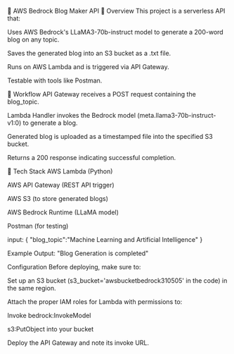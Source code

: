 📝 AWS Bedrock Blog Maker API
📖 Overview
This project is a serverless API that:

Uses AWS Bedrock's LLaMA3-70b-instruct model to generate a 200-word blog on any topic.

Saves the generated blog into an S3 bucket as a .txt file.

Runs on AWS Lambda and is triggered via API Gateway.

Testable with tools like Postman.

🧠 Workflow
API Gateway receives a POST request containing the blog_topic.

Lambda Handler invokes the Bedrock model (meta.llama3-70b-instruct-v1:0) to generate a blog.

Generated blog is uploaded as a timestamped file into the specified S3 bucket.

Returns a 200 response indicating successful completion.

🧰 Tech Stack
AWS Lambda (Python)

AWS API Gateway (REST API trigger)

AWS S3 (to store generated blogs)

AWS Bedrock Runtime (LLaMA model)

Postman (for testing)

input:
{
    "blog_topic":"Machine Learning and Artificial Intelligence"
}

 Example Output:
 "Blog Generation is completed"

 Configuration
Before deploying, make sure to:

Set up an S3 bucket (s3_bucket='awsbucketbedrock310505' in the code) in the same region.

Attach the proper IAM roles for Lambda with permissions to:

Invoke bedrock:InvokeModel

s3:PutObject into your bucket

Deploy the API Gateway and note its invoke URL.